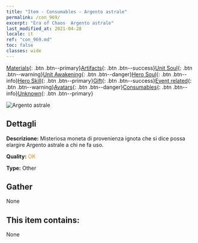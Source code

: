 ```yaml
---
title: "Item - Consumables - Argento astrale"
permalink: /con_969/
excerpt: "Era of Chaos  Argento astrale"
last_modified_at: 2021-04-28
locale: it
ref: "con_969.md"
toc: false
classes: wide
---
```

 [Materials](/ItemsIT/){: .btn .btn--primary}[Artifacts](/ItemsIT/Artifacts/){: .btn .btn--success}[Unit Soul](/ItemsIT/UnitSoul/){: .btn .btn--warning}[Unit Awakening](/ItemsIT/UnitAwakening/){: .btn .btn--danger}[Hero Soul](/ItemsIT/HeroSoul/){: .btn .btn--info}[Hero Skill](/ItemsIT/HeroSkill/){: .btn .btn--primary}[Gift](/ItemsIT/Gift/){: .btn .btn--success}[Event related](/ItemsIT/Events/){: .btn .btn--warning}[Avatars](/ItemsIT/Avatars/){: .btn .btn--danger}[Consumables](/ItemsIT/Consumables/){: .btn .btn--info}[Unknown](/ItemsIT/Unknown/){: .btn .btn--primary}

 ![Argento astrale](/images/t/artifact_41003.png)

## Dettagli
 **Descrizione:** Misteriosa moneta di provenienza ignota che si dice possa elargire Argento astrale a chi ne fa uso.

 **Quality:** <span style="color: #FF8C00">OK</span>

 **Type:** Other

## Gather

  None

## This item contains:

  None

